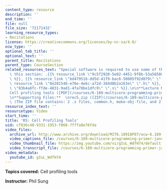```yaml
---
content_type: resource
description: ''
end_time: ''
file: null
file_size: '72171432'
learning_resource_types:
- Recitations
license: https://creativecommons.org/licenses/by-nc-sa/4.0/
ocw_type: ''
optional_tab_title: ''
optional_text: ''
parent_title: Recitations
parent_type: CourseSection
related_resources_text: "Special software is required to use some of the files in\
  \ this section: .{{% resource_link \"9c5f2920-5e02-4451-9f8b-53a56580e8d0\" \"zip\"\
  \ %}}, {{% resource_link \"bd479516-dd5d-41f9-bac6-50005f92d079\" \".c\" %}}, {{%\
  \ resource_link \"0e281546-e76e-4e6c-a72d-384d8b2a163e\" \".h\" %}}, and {{% resource_link\
  \ \"03b4a8fc-ffde-4831-9ad1-4fa78be1dfc9\" \".s\" %}}.\n\n**Lecture Notes:**  \n\
  Cell profiling tools ([PDF](/courses/6-189-multicore-programming-primer-january-iap-2007/resources/6189recitatn5))\n\
  \n**Supporting Files:**  \nrec5.zip ([ZIP](/courses/6-189-multicore-programming-primer-january-iap-2007/resources/rec5))\
  \ (The ZIP file contains: 2 .s files, common.h, make-obj-file, and 2 makefile files.)"
resource_index_text: ''
resourcetype: Video
start_time: ''
title: 'R5: Cell Profiling Tools'
uid: cf036c48-9331-1953-f068-7fffa8e76fda
video_files:
  archive_url: http://www.archive.org/download/MIT6.189IAP07/ocw-6.189-iap07-rec05_300k.mp4
  video_captions_file: /courses/6-189-multicore-programming-primer-january-iap-2007/ae54d3acaa245aa6a69a2007b3ca729e_gIuL_WdfH74.vtt
  video_thumbnail_file: https://img.youtube.com/vi/gIuL_WdfH74/default.jpg
  video_transcript_file: /courses/6-189-multicore-programming-primer-january-iap-2007/8c4cd8f286d47e8375403d6bc2d816df_gIuL_WdfH74.pdf
video_metadata:
  youtube_id: gIuL_WdfH74
---
```

**Topics covered:** Cell profiling tools

**Instructor:** Phil Sung